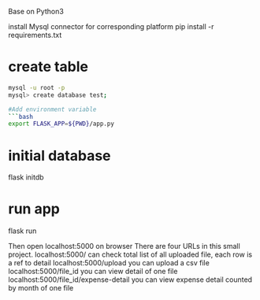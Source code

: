 Base on Python3

install Mysql connector for corresponding platform
pip install -r requirements.txt

# create table
```bash
mysql -u root -p
mysql> create database test;

#Add environment variable
```bash
export FLASK_APP=${PWD}/app.py
```

# initial database
flask initdb

# run app
flask run 

Then open localhost:5000 on browser
There are four URLs in this small project.
localhost:5000/ can check total list of all uploaded file, each row is a ref to detail
localhost:5000/upload you can upload a csv file
localhost:5000/file_id you can view detail of one file
localhost:5000/file_id/expense-detail you can view expense detail counted by month of one file
